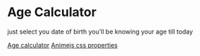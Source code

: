# Age Calculator 
just select you date of birth you'll be knowing your age till today 

<a href="https://www.calculator.net/age-calculator.html">Age calculator</a>
<a href="https://animejs.com/documentation">Animejs css properties</a>
